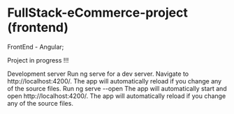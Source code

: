 # FullStack-eCommerce-project (frontend)
FrontEnd - Angular; 

Project in progress !!!

Development server
Run ng serve for a dev server. Navigate to http://localhost:4200/. The app will automatically reload if you change any of the source files.
Run ng serve --open The app will automatically start and open http://localhost:4200/. The app will automatically reload if you change any of the source files.
